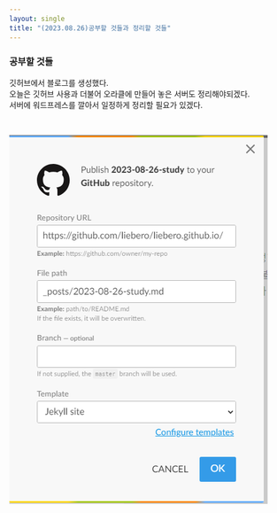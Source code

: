 ```yaml
---
layout: single
title: "(2023.08.26)공부할 것들과 정리할 것들"
---
```


<h3 id="공부할-것들">공부할 것들</h3>
<p>깃허브에서 블로그를 생성했다.<br>  
오늘은 깃허브 사용과 더불어 오라클에 만들어 놓은 서버도 정리해야되겠다.  <br>
서버에 워드프레스를 깔아서 일정하게 정리할 필요가 있겠다.</p><br>
<p><img src="https://github.com/liebero/liebero.github.io/blob/master/images/path.png?raw=true" alt="enter image description here"></p>

